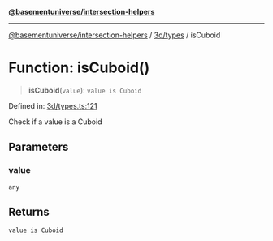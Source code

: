 [**@basementuniverse/intersection-helpers**](../../../README.md)

***

[@basementuniverse/intersection-helpers](../../../README.md) / [3d/types](../README.md) / isCuboid

# Function: isCuboid()

> **isCuboid**(`value`): `value is Cuboid`

Defined in: [3d/types.ts:121](https://github.com/basementuniverse/intersection-helpers/blob/98a1762f467a7b92d986d7a09e3582c961f718d2/src/3d/types.ts#L121)

Check if a value is a Cuboid

## Parameters

### value

`any`

## Returns

`value is Cuboid`
